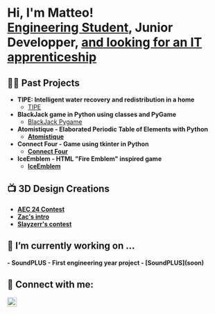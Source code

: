 <h1>Hi, I'm Matteo! <br/><a href="https://www.isep.fr/">Engineering Student</a>, <b>Junior Developper</b>, <a href="https://www.linkedin.com/in/schwarzmatteo/?locale=en_US">and looking for an IT apprenticeship</a></h1>

<h2>👨‍💻 Past Projects</h2>

- <b>TIPE: Intelligent water recovery and redistribution in a home</b>
  - [TIPE](https://github.com/MstrDzn/TIPE/blob/main/README.md)
- <b>BlackJack game in Python using classes and PyGame</b>
  - [BlackJack Pygame](https://github.com/MstrDzn/BlackJack#readme) <b>
- <b>Atomistique - Elaborated Periodic Table of Elements with Python</b>
  - [Atomistique](https://github.com/MstrDzn/Atomistique#readme)
- <b>Connect Four - Game using tkinter in Python</b>
  - [Connect Four](https://github.com/MstrDzn/Connect-Four/blob/main/README.md)
- <b>IceEmblem - HTML "Fire Emblem" inspired game</b>
  - [IceEmblem](https://github.com/MstrDzn/IceEmblem/blob/main/README.md)
<h2>📺 3D Design Creations</h2>

- [AEC 24 Contest](https://www.youtube.com/watch?v=EYMW1a7soA4)
- [Zac's intro](https://www.youtube.com/watch?v=I9TI18AUpBw)
- [Slayzerr's contest](https://www.youtube.com/watch?v=QYZAyrw-HvM)

  
<h2>🔭 I’m currently working on ...</h2>
- <b>SoundPLUS - First engineering year project</b>
  - [SoundPLUS](soon)


<h2> 🤳 Connect with me:</h2>

[<img align="left" alt="Matteo | LinkedIn" width="22px" src="https://cdn.jsdelivr.net/npm/simple-icons@v3/icons/linkedin.svg" />][linkedin]

[linkedin]: https://www.linkedin.com/in/schwarzmatteo/?locale=en_US

